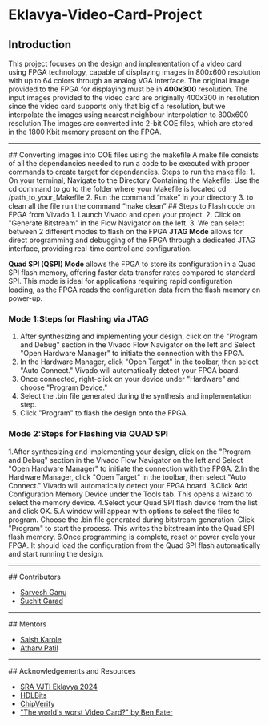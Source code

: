 # Eklavya-Video-Card-Project
## Introduction
This project focuses on the design and implementation of a video card using FPGA technology, capable of displaying images in 800x600 resolution with up to 64 colors through an analog VGA interface. The original image provided to the FPGA for displaying must be in <b>400x300</b> resolution. The input images provided to the video card are originally 400x300 in resolution since the video card supports only that big of a resolution, but we interpolate the images using nearest neighbour interpolation to 800x600 resolution.The images are converted into 2-bit COE files, which are stored in the 1800 Kbit memory present on the FPGA.
<hr>
## Converting images into COE files using the makefile
A make file consists of all the dependancies needed to run a code to be executed with proper commands to create target for dependancies.
Steps to run the make file:
1. On your terminal, Navigate to the Directory Containing the Makefile: Use the cd command to go to the folder where your Makefile is located
cd /path_to_your_Makefile
2. Run the command “make” in your directory
3. to clean all the file run the command “make clean”
## Steps to Flash code on FPGA from Vivado
1. Launch Vivado and open your project.
2. Click on "Generate Bitstream" in the Flow Navigator on the left.
3. We can select between 2 different modes to flash on the FPGA
   <b>JTAG Mode</b> allows for direct programming and debugging of the FPGA through a dedicated JTAG interface, providing real-time control and     
   configuration.

  <b>Quad SPI (QSPI) Mode</b> allows the FPGA to store its configuration in a Quad SPI flash memory, offering faster data transfer rates 
  compared to standard SPI. This mode is ideal for applications requiring rapid configuration loading, as the FPGA reads the configuration 
  data from the flash memory on power-up.
### Mode 1:Steps for Flashing via JTAG
1. After synthesizing and implementing your design, click on the "Program and Debug" section in the Vivado Flow Navigator on the left and Select "Open Hardware Manager" to initiate the connection with the FPGA.
2. In the Hardware Manager, click "Open Target" in the toolbar, then select "Auto Connect." Vivado will automatically detect your FPGA board.
3. Once connected, right-click on your device under "Hardware" and choose "Program Device."
4. Select the .bin file generated during the synthesis and implementation step.
5. Click "Program" to flash the design onto the FPGA.
### Mode 2:Steps for Flashing via QUAD SPI
1.After synthesizing and implementing your design, click on the "Program and Debug" section in the Vivado Flow Navigator on the left and Select "Open Hardware Manager" to initiate the connection with the FPGA.
2.In the Hardware Manager, click "Open Target" in the toolbar, then select "Auto Connect." Vivado will automatically detect your FPGA board.
3.Click Add Configuration Memory Device under the Tools tab. This opens a wizard to select the memory device.
4.Select your Quad SPI flash device from the list and click OK.
5.A window will appear with options to select the files to program. Choose the .bin file generated during bitstream generation. Click "Program" to start the process. This writes the bitstream into the Quad SPI flash memory.
6.Once programming is complete, reset or power cycle your FPGA. It should load the configuration from the Quad SPI flash automatically and start running the design.
<hr>
## Contributors
<ul>
  <li><a href = "https://github.com/MrCheese260">Sarvesh Ganu</a></li>
  <li><a href = "https://github.com/IamLegend509">Suchit Garad</a></li>
</ul>
<hr>
## Mentors
<ul>
  <li><a href = "https://github.com/NachtSpyder04">Saish Karole</a></li>
  <li><a href = "https://github.com/Atharv1035">Atharv Patil</a></li>
</ul>
<hr>
## Acknowledgements and Resources
<ul>
  <li><a href = "https://sravjti.in/">SRA VJTI Eklavya 2024</a></li>
  <li><a href = "https://hdlbits.01xz.net/wiki/Main_Page#">HDLBits</a></li>
  <li><a href = "https://www.chipverify.com/tutorials/verilog">ChipVerify</a></li>
  <li><a href = "https://youtu.be/l7rce6IQDWs?si=sDYVI5xStofbLPmd">"The world's worst Video Card?" by Ben Eater</a></li>
</ul>
